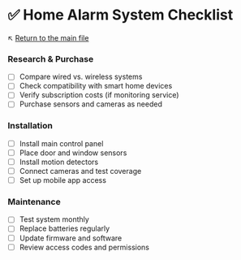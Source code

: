 # ✅ Home Alarm System Checklist

↖️ [Return to the main file](../README.md)

### Research & Purchase
- [ ] Compare wired vs. wireless systems
- [ ] Check compatibility with smart home devices
- [ ] Verify subscription costs (if monitoring service)
- [ ] Purchase sensors and cameras as needed

### Installation
- [ ] Install main control panel
- [ ] Place door and window sensors
- [ ] Install motion detectors
- [ ] Connect cameras and test coverage
- [ ] Set up mobile app access

### Maintenance
- [ ] Test system monthly
- [ ] Replace batteries regularly
- [ ] Update firmware and software
- [ ] Review access codes and permissions
